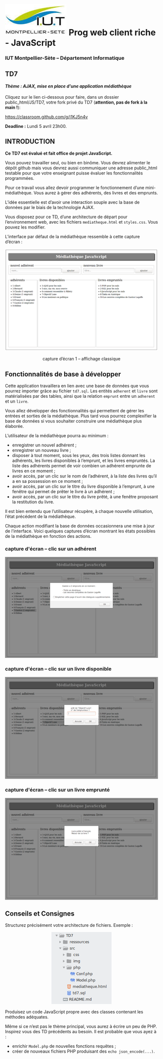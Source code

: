 # ![](ressources/logo.jpeg) Prog web client riche - JavaScript

### IUT Montpellier-Sète – Département Informatique

## TD7
#### _Thème : AJAX, mise en place d'une application médiathèque_

Cliquez sur le lien ci-dessous pour faire, dans un dossier public_html/JS/TD7, votre fork privé du TD7 (**attention, pas de fork à la main !**):

https://classroom.github.com/g/i1KJ5n4v

**Deadline :** Lundi 5 avril 23h00.

## INTRODUCTION

**Ce TD7 est évalué et fait office de projet JavaScript.**

Vous pouvez travailler seul, ou bien en binôme. Vous devrez alimenter le dépôt github mais vous devrez aussi communiquer une adresse public_html testable pour que votre enseignant puisse évaluer les fonctionnalités programmées.

Pour ce travail vous allez devoir programmer le fonctionnement d’une mini-médiathèque. Vous aurez à gérer des adhérents, des livres et des emprunts.

L’idée essentielle est d’avoir une interaction souple avec la base de données par le biais de la technologie AJAX.

Vous disposez pour ce TD, d’une architecture de départ pour l’environnement web, avec les fichiers `mediatheque.html` et `styles.css`. Vous pouvez les modifier.

L’interface par défaut de la médiathèque ressemble à cette capture d’écran :

<p align="center">
	<img src="ressources/img1.png">
</p>
<p align="center">
	capture d’écran 1 – affichage classique
</p>

## Fonctionnalités de base à développer

Cette application travaillera en lien avec une base de données que vous pourrez importer grâce au fichier `td7.sql`. Les entités `adherent` et `livre` sont matérialisées par des tables, ainsi que la relation `emprunt` entre un `adherent` et un `livre`.

Vous allez développer des fonctionnalités qui permettent de gérer les entrées et sorties de la médiathèque. Plus tard vous pourrez complexifier la base de données si vous souhaiter construire une médiathèque plus élaborée.

L’utilisateur de la médiathèque pourra au minimum :

+ enregistrer un nouvel adhérent ;
+ enregistrer un nouveau livre ;
+ disposer à tout moment, sous les yeux, des trois listes donnant les adhérents, les livres disponibles à l’emprunt, et les livres empruntés. La liste des adhérents permet de voir combien un adhérent emprunte de livres en ce moment ;
+ avoir accès, par un clic sur le nom de l’adhérent, à la liste des livres qu’il a en sa possession en ce moment ;
+ avoir accès, par un clic sur le titre du livre disponible à l’emprunt, à une fenêtre qui permet de prêter le livre à un adhérent ;
+ avoir accès, par un clic sur le titre du livre prêté, à une fenêtre proposant la restitution du livre.


Il est bien entendu que l’utilisateur récupère, à chaque nouvelle utilisation, l’état précédent de la médiathèque.

Chaque action modifiant la base de données occasionnera une mise à jour de l’interface. Voici quelques captures d’écran montrant les états possibles de la médiathèque en fonction des actions.

### capture d'écran – clic sur un adhérent
<p align="center">
	<img src="ressources/img2.png">
</p>


### capture d'écran – clic sur un livre disponible
<p align="center">
	<img src="ressources/img3.png">
</p>


### capture d'écran – clic sur un livre emprunté
<p align="center">
	<img src="ressources/img4.png">
</p>


## Conseils et Consignes

Structurez précisément votre architecture de fichiers. Exemple :

<p align="center">
	<img src="ressources/img5.png">
</p>

Produisez un code JavaScript propre avec des classes contenant les méthodes adéquates.

Même si ce n’est pas le thème principal, vous aurez à écrire un peu de PHP. Inspirez vous des TD précédents au besoin. Il est probable que vous ayez à :

+ enrichir `Model.php` de nouvelles fonctions requêtes ;
+ créer de nouveaux fichiers PHP produisant des `echo json_encode(...)`.
